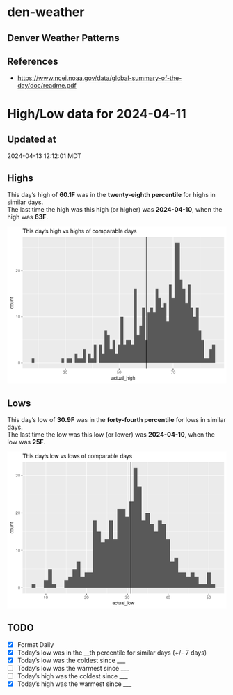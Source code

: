 # den-weather


## Denver Weather Patterns

## References

- <https://www.ncei.noaa.gov/data/global-summary-of-the-day/doc/readme.pdf>

# High/Low data for 2024-04-11

## Updated at

2024-04-13 12:12:01 MDT

## Highs

This day’s high of **60.1F** was in the **twenty-eighth percentile** for
highs in similar days.  
The last time the high was this high (or higher) was **2024-04-10**,
when the high was **63F**.

![](readme_files/figure-commonmark/unnamed-chunk-4-1.png)

## Lows

This day’s low of **30.9F** was in the **forty-fourth percentile** for
lows in similar days.  
The last time the low was this low (or lower) was **2024-04-10**, when
the low was **25F**.

![](readme_files/figure-commonmark/unnamed-chunk-6-1.png)

## TODO

- [x] Format Daily
- [x] Today’s low was in the \_\_th percentile for similar days (+/- 7
  days)
- [x] Today’s low was the coldest since \_\_\_
- [ ] Today’s low was the warmest since \_\_\_
- [ ] Today’s high was the coldest since \_\_\_
- [x] Today’s high was the warmest since \_\_\_
